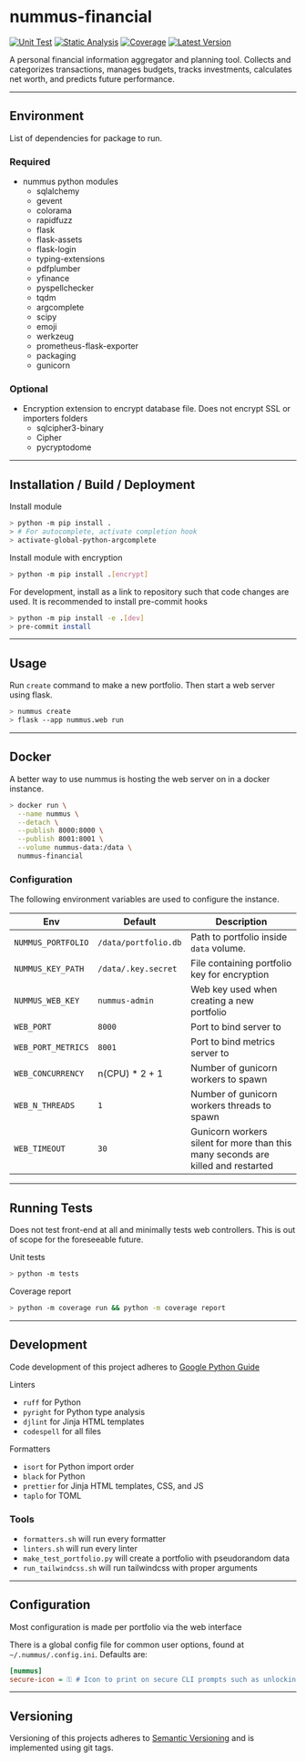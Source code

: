 # nummus-financial

[![Unit Test][unittest-image]][unittest-url] [![Static Analysis][static-analysis-image]][static-analysis-url] [![Coverage][coverage-image]][coverage-url] [![Latest Version][pypi-image]][pypi-url]

A personal financial information aggregator and planning tool. Collects and categorizes transactions, manages budgets, tracks investments, calculates net worth, and predicts future performance.

---

## Environment

List of dependencies for package to run.

### Required

- nummus python modules
  - sqlalchemy
  - gevent
  - colorama
  - rapidfuzz
  - flask
  - flask-assets
  - flask-login
  - typing-extensions
  - pdfplumber
  - yfinance
  - pyspellchecker
  - tqdm
  - argcomplete
  - scipy
  - emoji
  - werkzeug
  - prometheus-flask-exporter
  - packaging
  - gunicorn

### Optional

- Encryption extension to encrypt database file. Does not encrypt SSL or importers folders
  - sqlcipher3-binary
  - Cipher
  - pycryptodome

---

## Installation / Build / Deployment

Install module

```bash
> python -m pip install .
> # For autocomplete, activate completion hook
> activate-global-python-argcomplete
```

Install module with encryption

```bash
> python -m pip install .[encrypt]
```

For development, install as a link to repository such that code changes are used. It is recommended to install pre-commit hooks

```bash
> python -m pip install -e .[dev]
> pre-commit install
```

---

## Usage

Run `create` command to make a new portfolio. Then start a web server using flask.

```bash
> nummus create
> flask --app nummus.web run
```

---

## Docker

A better way to use nummus is hosting the web server on in a docker instance.

```bash
> docker run \
  --name nummus \
  --detach \
  --publish 8000:8000 \
  --publish 8001:8001 \
  --volume nummus-data:/data \
  nummus-financial
```

### Configuration

The following environment variables are used to configure the instance.

|Env|Default|Description|
|-|-|-|
|`NUMMUS_PORTFOLIO`|`/data/portfolio.db`|Path to portfolio inside `data` volume.|
|`NUMMUS_KEY_PATH`|`/data/.key.secret`|File containing portfolio key for encryption|
|`NUMMUS_WEB_KEY`|`nummus-admin`|Web key used when creating a new portfolio|
|`WEB_PORT`|`8000`|Port to bind server to|
|`WEB_PORT_METRICS`|`8001`|Port to bind metrics server to|
|`WEB_CONCURRENCY`|n(CPU) * 2 + 1|Number of gunicorn workers to spawn|
|`WEB_N_THREADS`|`1`|Number of gunicorn workers threads to spawn|
|`WEB_TIMEOUT`|`30`|Gunicorn workers silent for more than this many seconds are killed and restarted|

---

## Running Tests

Does not test front-end at all and minimally tests web controllers. This is out of scope for the foreseeable future.

Unit tests

```bash
> python -m tests
```

Coverage report

```bash
> python -m coverage run && python -m coverage report
```

---

## Development

Code development of this project adheres to [Google Python Guide](https://google.github.io/styleguide/pyguide.html)

Linters

- `ruff` for Python
- `pyright` for Python type analysis
- `djlint` for Jinja HTML templates
- `codespell` for all files

Formatters

- `isort` for Python import order
- `black` for Python
- `prettier` for Jinja HTML templates, CSS, and JS
- `taplo` for TOML

### Tools

- `formatters.sh` will run every formatter
- `linters.sh` will run every linter
- `make_test_portfolio.py` will create a portfolio with pseudorandom data
- `run_tailwindcss.sh` will run tailwindcss with proper arguments

---

## Configuration

Most configuration is made per portfolio via the web interface

There is a global config file for common user options, found at `~/.nummus/.config.ini`. Defaults are:

```ini
[nummus]
secure-icon = ⚿ # Icon to print on secure CLI prompts such as unlocking password
```

---

## Versioning

Versioning of this projects adheres to [Semantic Versioning](https://semver.org/spec/v2.0.0.html) and is implemented using git tags.

[pypi-image]: https://img.shields.io/pypi/v/nummus-financial.svg
[pypi-url]: https://pypi.org/project/nummus-financial/
[unittest-image]: https://github.com/WattsUp/nummus/actions/workflows/test.yml/badge.svg
[unittest-url]: https://github.com/WattsUp/nummus/actions/workflows/test.yml
[static-analysis-image]: https://github.com/WattsUp/nummus/actions/workflows/static-analysis.yml/badge.svg
[static-analysis-url]: https://github.com/WattsUp/nummus/actions/workflows/static-analysis.yml
[coverage-image]: https://gist.githubusercontent.com/WattsUp/36d9705addcd44fb0fccec1d23dc1338/raw/nummus__heads_master.svg
[coverage-url]: https://github.com/WattsUp/nummus/actions/workflows/coverage.yml
